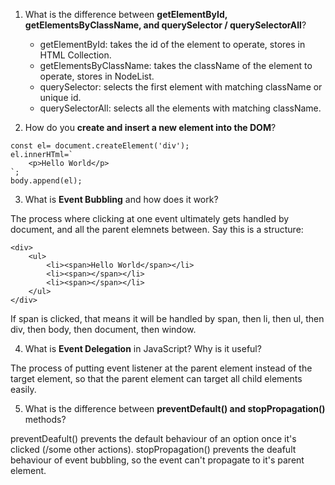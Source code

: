 1. What is the difference between **getElementById, getElementsByClassName, and querySelector / querySelectorAll**?
    * getElementById: takes the id of the element to operate, stores in HTML Collection.
    * getElementsByClassName: takes the className of the element to operate, stores in NodeList.
    * querySelector: selects the first element with matching className or unique id.
    * querySelectorAll: selects all the elements with matching className.

2. How do you **create and insert a new element into the DOM**?
```
const el= document.createElement('div');
el.innerHTml=`
    <p>Hello World</p>
`;
body.append(el);
```

3. What is **Event Bubbling** and how does it work?

The process where clicking at one event ultimately gets handled by document, and all the parent elemnets between.
Say this is a structure:
```
<div>
    <ul>
        <li><span>Hello World</span></li>
        <li><span></span></li>
        <li><span></span></li>
    </ul>
</div>
```
If span is clicked, that means it will be handled by span, then li, then ul, then div, then body, then document, then window.


4. What is **Event Delegation** in JavaScript? Why is it useful?

The process of putting event listener at the parent element instead of the target element, so that the parent element can target all child elements easily.

5. What is the difference between **preventDefault() and stopPropagation()** methods?

preventDeafult() prevents the default behaviour of an option once it's clicked (/some other actions).
stopPropagation() prevents the deafult behaviour of event bubbling, so the event can't propagate to it's parent element.
